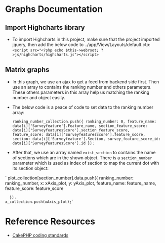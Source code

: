 # Graphs Documentation

## Import Highcharts library
* To import Highcharts in this project, make sure that the project imported jquery, then add the below code to ../app/View/Layouts/default.ctp:
    `<script src="<?php echo $this->webroot; ?>js/highcharts/highcharts.js"></script>`

## Matrix graphs
* In this graph, we use an ajax to get a feed from backend side first. Then use an array to contains the ranking number and others parameters. These others parameters in this array help us matching the ranking number and object easily.
* The below code is a peace of code to set data to the ranking number array:

    `ranking_number_collection.push({
        ranking_number: 0,
        feature_name: data[i]['Surveyfeature'].Feature_name,
        section_feature_score: data[i]['SurveyfeaturesScore'].section_feature_score,
        feature_score: data[i]['SurveyfeaturesScore'].feature_score,
        section: data[i]['Surveyfeature'].Section,
        survey_feature_score_id: data[i]['SurveyfeaturesScore'].id
    });`

* After that, we use an array named `exist_section` to contains the name of sections which are in the shown object. There is a `section_number` parameter which is used as index of section to map the current dot with its section object:


`    plot_collection[section_number].data.push({
          ranking_number: ranking_number,
          x: xAxis_plot,
          y: yAxis_plot,
          feature_name: feature_name,
          feature_score: feature_score

      });
    x_collection.push(xAxis_plot);`


# Reference Resources

* [CakePHP coding standards](http://book.cakephp.org/2.0/en/contributing/cakephp-coding-conventions.html)
